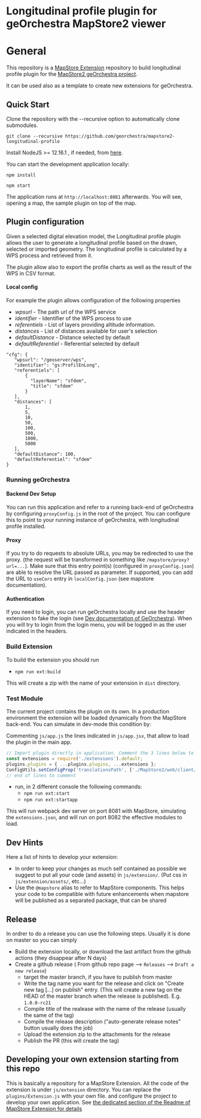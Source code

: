# Longitudinal profile plugin for geOrchestra MapStore2 viewer

# General

This repository is a [MapStore Extension](https://mapstore.readthedocs.io/en/latest/developer-guide/extensions/) repository to build longitudinal profile plugin for the [MapStore2 geOrchestra project](https://github.com/georchestra/mapstore2-georchestra).

It can be used also as a template to create new extensions for geOrchestra.

## Quick Start

Clone the repository with the --recursive option to automatically clone submodules.

`git clone --recursive https://github.com/georchestra/mapstore2-longitudinal-profile`

Install NodeJS >= 12.16.1 , if needed, from [here](https://nodejs.org/en/download/releases/).

You can start the development application locally:

`npm install`

`npm start`

The application runs at `http://localhost:8081` afterwards. You will see, opening a map, the sample plugin on top of the map.

## Plugin configuration

Given a selected digital elevation model, the Longitudinal profile plugin allows the user to generate a longitudinal profile based on the drawn, selected or imported geometry. The longitudinal profile is calculated by a WPS process and retrieved from it.

The plugin allow also to export the profile charts as well as the result of the WPS in CSV format.

#### Local config
For example the plugin allows configuration of the following properties
* *wpsurl* - The path url of the WPS service
* *identifier* - Identifier of the WPS process to use
* *referentiels* - List of layers providing altitude information.
* *distances* - List of distances available for user's selection
* *defaultDistance* - Distance selected by default
* *defaultReferentiel* - Referential selected by default
 ```
"cfg": {
    "wpsurl": "/geoserver/wps",
    "identifier": "gs:ProfilEnLong",
    "referentiels": [
        {
          "layerName": "sfdem",
          "title": "sfdem"
        }
    ],
    "distances": [
        1,
        5,
        10,
        50,
        100,
        500,
        1000,
        5000
    ],
    "defaultDistance": 100,
    "defaultReferentiel": "sfdem"
}
 ```

### Running geOrchestra

#### Backend Dev Setup

You can run this application and refer to a running back-end of geOrchestra by configuring `proxyConfig.js` in the root of the project.
You can configure this to point to your running instance of geOrchestra, with longitudinal profile installed.

#### Proxy

If you try to do requests to absolute URLs, you may be redirected to use the proxy. (the request will be transformed in something like `/mapstore/proxy?url=...`).
Make sure that this entry point(s) (configured in `proxyConfig.json`) are able to resolve the URL passed as parameter.
If supported, you can add the URL to `useCors` entry in `localConfig.json` (see mapstore documentation).

#### Authentication

If you need to login, you can run geOrchestra locally and use the header extension to fake the login (see [Dev documentation of GeOrchestra](https://docs.georchestra.geo-solutions.it/en/latest/developer/index.html#mocking-security)). When you will try to login from the login menu, you will be logged in as the user indicated in the headers.

### Build Extension

To build the extension you should run

- `npm run ext:build`

This will create a zip with the name of your extension in `dist` directory.

### Test Module

The current project contains the plugin on its own. In a production environment the extension will be loaded dynamically from the MapStore back-end.
You can simulate in dev-mode this condition by:

Commenting `js/app.js` the lines indicated in `js/app.jsx`, that allow to load the plugin in the main app.

```javascript
// Import plugin directly in application. Comment the 3 lines below to test the extension live.
const extensions = require('./extensions').default;
plugins.plugins = { ...plugins.plugins, ...extensions };
ConfigUtils.setConfigProp('translationsPath', ['./MapStore2/web/client/translations', './assets/translations']);
// end of lines to comment
```

- run, in 2 different console the following commands:
    - `npm run ext:start`
    - `npm run ext:startapp`

This will run webpack dev server on port 8081 with MapStore, simulating the `extensions.json`, and will run on port 8082 the effective modules to load.

## Dev Hints

Here a list of hints to develop your extension:

- In order to keep your changes as much self contained as possible we suggest to put all your code (and assets) in `js/extension/`. (Put css in `js/extension/assets/`, etc...)
- Use the `@mapstore` alias to refer to MapStore components. This helps your code to be compatible with future enhancements when mapstore will be published as a separated package, that can be shared

## Release

In ordrer to do a release you can use the following steps. Usually it is done on master so you can simply

- Build the extension locally, or download the last artifact from the github actions (they disappear after N days)
- Create a github release ( From github repo page --> `Releases` --> `Draft a new release`)
    - target the master branch, if you have to publish from master
    - Write the tag name you want for the release and click on "Create new tag [...] on publish" entry. (This will create a new tag on the HEAD of the master branch when the release is published). E.g. `1.0.0-rc21`
    - Compile title of the realease with the name of the release (usually the same of the tag)
    - Compile the release description ("auto-generate release notes" button usually does the job)
    - Upload the extension zip to the attachments for the release
    - Publish the PR (this will create the tag)

## Developing your own extension starting from this repo

This is basically a repository for a MapStore Extension. All the code of the extension is under `js/extension` directory. You can replace the `plugins/Extension.js` with your own file. and configure the project to develop your own application.
See [the dedicated section of the Readme of MapStore Extension for details](https://github.com/geosolutions-it/MapStoreExtension/blob/master/README.md#start-creating-your-own-extension)


